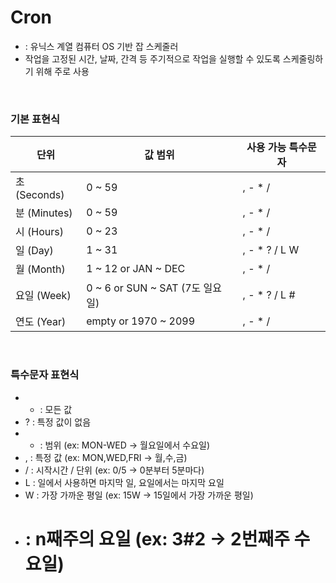 # Cron

- : 유닉스 계열 컴퓨터 OS 기반 잡 스케줄러
- 작업을 고정된 시간, 날짜, 간격 등 주기적으로 작업을 실행할 수 있도록 스케줄링하기 위해 주로 사용

<br/>

### 기본 표현식

| 단위 | 값 범위 | 사용 가능 특수문자 |
|---|---|---|
| 초 (Seconds) | 0 ~ 59 | , - * / |
| 분 (Minutes) | 0 ~ 59 | , - * / |
| 시 (Hours) | 0 ~ 23 | , - * / |
| 일 (Day) | 1 ~ 31 | , - * ? / L W |
| 월 (Month) | 1 ~ 12 or JAN ~ DEC | , - * / |
| 요일 (Week) | 0 ~ 6 or SUN ~ SAT (7도 일요일) | , - * ? / L # |
| 연도 (Year) | empty or 1970 ~ 2099 | , - * / |

<br/>

### 특수문자 표현식

- * : 모든 값
- ? : 특정 값이 없음
- - : 범위 (ex: MON-WED -> 월요일에서 수요일)
- , : 특정 값 (ex: MON,WED,FRI -> 월,수,금)
- / : 시작시간 / 단위  (ex: 0/5 -> 0분부터 5분마다)
- L : 일에서 사용하면 마지막 일, 요일에서는 마지막 요일
- W : 가장 가까운 평일 (ex: 15W -> 15일에서 가장 가까운 평일)
- # : n째주의 요일 (ex: 3#2 -> 2번째주 수요일)
